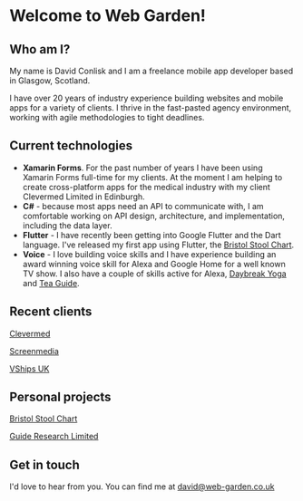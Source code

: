 # Welcome to Web Garden!

## Who am I?

My name is David Conlisk and I am a freelance mobile app developer based in Glasgow, Scotland.

I have over 20 years of industry experience building websites and mobile apps for a variety of clients. I thrive in the fast-pasted agency environment, working with agile methodologies to tight deadlines.

## Current technologies
- **Xamarin Forms**. For the past number of years I have been using Xamarin Forms full-time for my clients. At the moment I am helping to create cross-platform apps for the medical industry with my client Clevermed Limited in Edinburgh. 
- **C#** - because most apps need an API to communicate with, I am comfortable working on API design, architecture, and implementation, including the data layer.
- **Flutter** - I have recently been getting into Google Flutter and the Dart language. I've released my first app using Flutter, the <a href="https://bristolstoolchart.net" target="_blank">Bristol Stool Chart</a>.
- **Voice** - I love building voice skills and I have experience building an award winning voice skill for Alexa and Google Home for a well known TV show. I also have a couple of skills active for Alexa, <a href="https://www.amazon.co.uk/Web-Garden-Limited-Daybreak-Yoga/dp/B079542ZNV/ref=sr_1_1?dchild=1&keywords=web+garden+limited&qid=1593259714&s=digital-skills&sr=1-1" target="_blank">Daybreak Yoga</a> and <a href="https://www.amazon.co.uk/Web-Garden-Limited-Tea-Guide/dp/B076JGKSLJ/ref=sr_1_2?dchild=1&keywords=web+garden+limited&qid=1593259776&s=digital-skills&sr=1-2" target="_blank">Tea Guide</a>.

## Recent clients
<a href="https://www.clevermed.com/" target="_blank">Clevermed</a>

<a href="https://www.screenmedia.co.uk/" target="_blank">Screenmedia</a>

<a href="http://www.vcrew.com/offices/united-kingdom/" target="_blank">VShips UK</a>

## Personal projects
<a href="https://bristolstoolchart.net" target="_blank">Bristol Stool Chart</a>

<a href="https://guide-research.com" target="_blank">Guide Research Limited</a>


## Get in touch
I'd love to hear from you. You can find me at [david@web-garden.co.uk](mailto:david@web-garden.co.uk)
